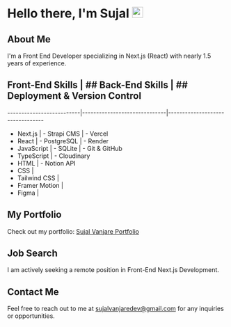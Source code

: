 # Hello there, I'm Sujal <a href="https://www.phung.cz/"><img src="https://media.giphy.com/media/hvRJCLFzcasrR4ia7z/giphy.gif" width="25px" height="25px"></a>

## About Me
I'm a Front End Developer specializing in Next.js (React) with nearly 1.5 years of experience.

## Front-End Skills        | ## Back-End Skills           | ## Deployment & Version Control
--------------------------|------------------------------|---------------------------------
- Next.js                  | - Strapi CMS                 | - Vercel
- React                    | - PostgreSQL                 | - Render
- JavaScript               | - SQLite                     | - Git & GitHub
- TypeScript               | - Cloudinary
- HTML                     | - Notion API
- CSS                      |
- Tailwind CSS             |
- Framer Motion            |
- Figma                    |

## My Portfolio
Check out my portfolio: [Sujal Vanjare Portfolio](https://sujalvanjareportfolio.vercel.app)

## Job Search
I am actively seeking a remote position in Front-End Next.js Development.

## Contact Me
Feel free to reach out to me at [sujalvanjaredev@gmail.com](mailto:sujalvanjaredev@gmail.com) for any inquiries or opportunities.


